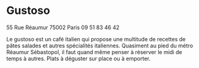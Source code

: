 # Gustoso

55 Rue Réaumur 
75002 Paris
09 51 83 46 42

Le gustoso est un café italien qui propose une multitude de recettes de pâtes salades et autres spécialités italiennes.
Quasiment au pied du métro Réaumur Sébastopol, il faut quand même penser à réserver le midi de temps à autres.
Plats à déguster sur place ou à emporter.

